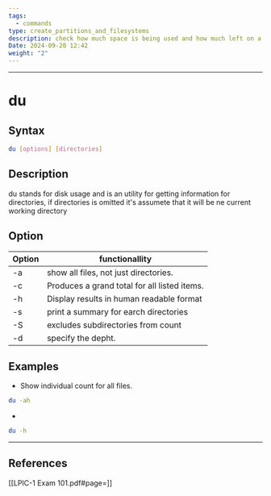```yaml
---
tags:
  - commands
type: create_partitions_and_filesystems
description: check how much space is being used and how much left on a filesystem.
Date: 2024-09-20 12:42
weight: "2"
---
```


___
# du

## Syntax
```bash
du [options] [directories]
```

## Description

du stands for disk usage and is an utility for getting information for directories, if directories is omitted it's assumete that it will be ne current working directory

## Option

| Option | functionallity                               |
| ------ | -------------------------------------------- |
| -a     | show all files, not just directories.        |
| -c     | Produces a grand total for all listed items. |
| -h     | Display results in human readable format     |
| -s     | print a summary for earch directories        |
| -S     | excludes subdirectories from count           |
| -d     | specify the depht.                           |


## Examples
- Show individual count for all files.
```bash
du -ah
```
- 
```bash
du -h
```
___
## References
[[LPIC-1 Exam 101.pdf#page=]]